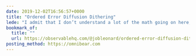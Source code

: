 ```yaml
---
date: 2019-12-02T16:56:57+0000
title: "Ordered Error Diffusion Dithering"
lede: "I admit that I don’t understand a lot of the math going on here, but I’m very interested in the output."
bookmark_of:
  title: ""
  url: https://observablehq.com/@jobleonard/ordered-error-diffusion-dithering
posting_method: https://omnibear.com
---
```

